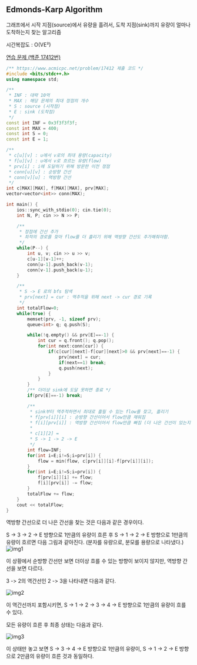 ## Edmonds-Karp Algorithm
그래프에서 시작 지점(source)에서 유량을 흘려서, 도착 지점(sink)까지 유량이 얼마나 도착하는지 찾는 알고리즘

시간복잡도 : O(VE²)

[연습 문제 (백준 17412번)](https://www.acmicpc.net/problem/17412)

``` c++
/** https://www.acmicpc.net/problem/17412 제출 코드 */
#include <bits/stdc++.h>
using namespace std;

/**
 * INF : 대략 10억
 * MAX : 해당 문제의 최대 정점의 개수
 * S : source (시작점)
 * E : sink (도착점)
 */
const int INF = 0x3f3f3f3f;
const int MAX = 400;
const int S = 0;
const int E = 1;

/**
 * c[u][v] : u에서 v로의 최대 용량(capacity)
 * f[u][v] : u에서 v로 흐르는 유량(flow)
 * prv[i] : i에 도달하기 위해 방문한 이전 정점
 * conn[u][v] : 순방향 간선
 * conn[v][u] : 역방향 간선
 */
int c[MAX][MAX], f[MAX][MAX], prv[MAX];
vector<vector<int>> conn(MAX);

int main() {
    ios::sync_with_stdio(0); cin.tie(0);
    int N, P; cin >> N >> P;

    /** 
     * 정점에 간선 추가
     * 최적의 경로를 찾아 flow를 더 흘리기 위해 역방향 간선도 추가해줘야함.
     */
    while(P--) {
        int u, v; cin >> u >> v;
        c[u-1][v-1]++;
        conn[u-1].push_back(v-1);
        conn[v-1].push_back(u-1);
    }

    /** 
     * S -> E 로의 bfs 탐색
     * prv[next] = cur : 역추적을 위해 next -> cur 경로 기록
     */
    int totalFlow=0;
    while(true) {
        memset(prv, -1, sizeof prv);
        queue<int> q; q.push(S);

        while(!q.empty() && prv[E]==-1) {
            int cur = q.front(); q.pop();
            for(int next:conn[cur]) {
                if(c[cur][next]-f[cur][next]>0 && prv[next]==-1) {
                    prv[next] = cur;
                    if(next==1) break;
                    q.push(next);
                }
            }
        }
        /** 더이상 sink에 도달 못하면 종료 */
        if(prv[E]==-1) break;

        /** 
         * sink부터 역추적하면서 최대로 흘릴 수 있는 flow를 찾고, 흘리기
         * f[prv[i]][i] : 순방향 간선이어서 flow만큼 채워짐
         * f[i][prv[i]] : 역방향 간선이어서 flow만큼 빠짐 (더 나은 간선이 있는지 찾기 위해 쓰임)
         * 
         * c[1][2] = 
         * S -> 1 -> 2 -> E 
         */
        int flow=INF;
        for(int i=E;i!=S;i=prv[i]) {
            flow = min(flow, c[prv[i]][i]-f[prv[i]][i]);
        }
        for(int i=E;i!=S;i=prv[i]) {
            f[prv[i]][i] += flow;
            f[i][prv[i]] -= flow;
        }
        totalFlow += flow;
    }
    cout << totalFlow;
}
```


역방향 간선으로 더 나은 간선을 찾는 것은 다음과 같은 경우이다.

S -> 3 -> 2 -> E 방향으로 1만큼의 유량이 흐른 후 S -> 1 -> 2 -> E 방향으로 1만큼의 유량이 흐르면 다음 그림과 같아진다. (분자를 유량으로, 분모를 용량으로 나타냈다.)
![img1](https://github.com/user-attachments/assets/36c6674c-0ae9-4e28-883e-b7070ed7e769)

이 상황에서 순방향 간선만 보면 더이상 흐를 수 있는 방향이 보이지 않지만, 역방향 간선을 보면 다르다.

3 -> 2의 역간선인 2 -> 3을 나타내면 다음과 같다.

![img2](https://github.com/user-attachments/assets/3ba50c34-f511-481d-92df-216494029f4d)

이 역간선까지 포함시키면, S -> 1 -> 2 -> 3 -> 4 -> E 방향으로 1만큼의 유량이 흐를 수 있다.

모든 유량이 흐른 후 최종 상태는 다음과 같다.

![img3](https://github.com/user-attachments/assets/5526dbe2-ad15-4fa2-809b-e61690ea93e6)

이 상태만 놓고 보면 S -> 3 -> 4 -> E 방향으로 1만큼의 유량이, S -> 1 -> 2 -> E 방향으로 2만큼의 유량이 흐른 것과 동일하다.
